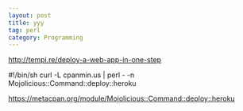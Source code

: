 ```yaml
---
layout: post
title: yyy
tag: perl
category: Programming
---
```


http://tempi.re/deploy-a-web-app-in-one-step

#!/bin/sh
curl -L cpanmin.us | perl - -n  Mojolicious::Command::deploy::heroku

https://metacpan.org/module/Mojolicious::Command::deploy::heroku
